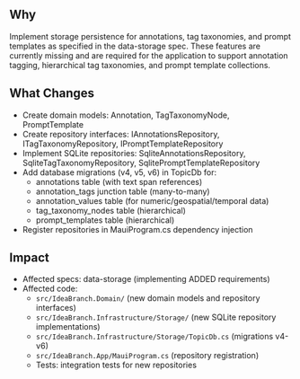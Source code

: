 ## Why
Implement storage persistence for annotations, tag taxonomies, and prompt templates as specified in the data-storage spec. These features are currently missing and are required for the application to support annotation tagging, hierarchical tag taxonomies, and prompt template collections.

## What Changes
- Create domain models: Annotation, TagTaxonomyNode, PromptTemplate
- Create repository interfaces: IAnnotationsRepository, ITagTaxonomyRepository, IPromptTemplateRepository
- Implement SQLite repositories: SqliteAnnotationsRepository, SqliteTagTaxonomyRepository, SqlitePromptTemplateRepository
- Add database migrations (v4, v5, v6) in TopicDb for:
  - annotations table (with text span references)
  - annotation_tags junction table (many-to-many)
  - annotation_values table (for numeric/geospatial/temporal data)
  - tag_taxonomy_nodes table (hierarchical)
  - prompt_templates table (hierarchical)
- Register repositories in MauiProgram.cs dependency injection

## Impact
- Affected specs: data-storage (implementing ADDED requirements)
- Affected code:
  - `src/IdeaBranch.Domain/` (new domain models and repository interfaces)
  - `src/IdeaBranch.Infrastructure/Storage/` (new SQLite repository implementations)
  - `src/IdeaBranch.Infrastructure/Storage/TopicDb.cs` (migrations v4-v6)
  - `src/IdeaBranch.App/MauiProgram.cs` (repository registration)
  - Tests: integration tests for new repositories

